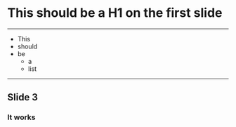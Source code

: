 # This should be a H1 on the first slide

---

* This
* should
* be
  * a
  * list

---

## Slide 3

### It works
